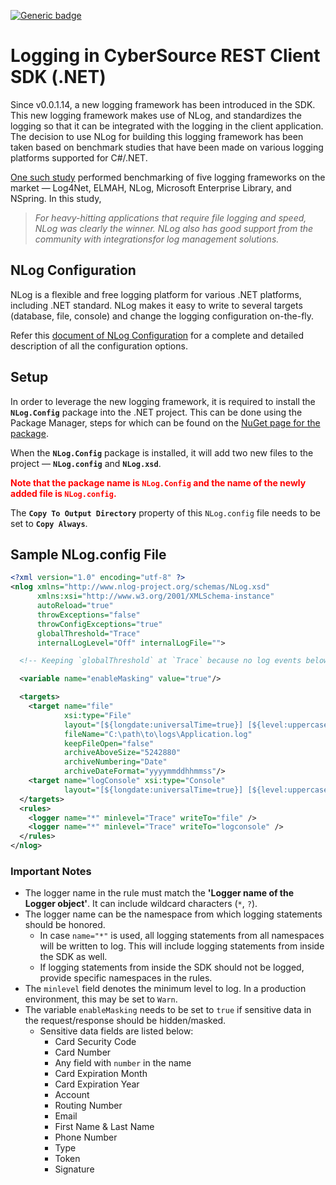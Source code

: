 [![Generic badge](https://img.shields.io/badge/LOGGING-NEW-GREEN.svg)](https://shields.io/)

# Logging in CyberSource REST Client SDK (.NET)

Since v0.0.1.14, a new logging framework has been introduced in the SDK. This new logging framework makes use of NLog, and standardizes the logging so that it can be integrated with the logging in the client application. The decision to use NLog for building this logging framework has been taken based on benchmark studies that have been made on various logging platforms supported for C#/.NET.

[One such study](https://www.loggly.com/blog/benchmarking-5-popular-net-logging-libraries/) performed benchmarking of five logging frameworks on the market &mdash; Log4Net, ELMAH, NLog, Microsoft Enterprise Library, and NSpring. In this study,

> _For heavy-hitting applications that require file logging and speed, NLog was clearly the winner. NLog also has good support from the community with integrationsfor log management solutions._

## NLog Configuration

NLog is a flexible and free logging platform for various .NET platforms, including .NET standard. NLog makes it easy to write to several targets (database, file, console) and change the logging configuration on-the-fly.

Refer this [document of NLog Configuration](https://nlog-project.org/config/) for a complete and detailed description of all the configuration options.

## Setup

In order to leverage the new logging framework, it is required to install the **`NLog.Config`** package into the .NET project. This can be done using the Package Manager, steps for which can be found on the [NuGet page for the package](https://www.nuget.org/packages/NLog.Config/).

When the **`NLog.Config`** package is installed, it will add two new files to the project &mdash; **`NLog.config`** and **`NLog.xsd`**.

<span style="color: red;">**Note that the package name is `NLog.Config` and the name of the newly added file is `NLog.config`.**</span>

The **`Copy To Output Directory`** property of this `NLog.config` file needs to be set to **`Copy Always`**.

## Sample NLog.config File

```xml
<?xml version="1.0" encoding="utf-8" ?>
<nlog xmlns="http://www.nlog-project.org/schemas/NLog.xsd"
      xmlns:xsi="http://www.w3.org/2001/XMLSchema-instance"
      autoReload="true"
      throwExceptions="false"
      throwConfigExceptions="true"
      globalThreshold="Trace"
      internalLogLevel="Off" internalLogFile="">

  <!-- Keeping `globalThreshold` at `Trace` because no log events below `globalThreshold` will be logged, regardless of any rules. -->

  <variable name="enableMasking" value="true"/>

  <targets>
    <target name="file"
            xsi:type="File"
            layout="[${longdate:universalTime=true}] [${level:uppercase=true}] [${logger:shortName=true}] : ${message}"
            fileName="C:\path\to\logs\Application.log"
            keepFileOpen="false"
            archiveAboveSize="5242880"
            archiveNumbering="Date"
            archiveDateFormat="yyyymmddhhmmss"/>
    <target name="logConsole" xsi:type="Console"
            layout="[${longdate:universalTime=true}] [${level:uppercase=true}] [${logger:shortName=true}] : ${message}" />
  </targets>
  <rules>
    <logger name="*" minlevel="Trace" writeTo="file" />
    <logger name="*" minlevel="Trace" writeTo="logconsole" />
  </rules>
</nlog>
```

### Important Notes

* The logger name in the rule must match the **'Logger name of the Logger object'**. It can include wildcard characters (`*`, `?`).
* The logger name can be the namespace from which logging statements should be honored.
  * In case `name="*"` is used, all logging statements from all namespaces will be written to log. This will include logging statements from inside the SDK as well.
  * If logging statements from inside the SDK should not be logged, provide specific namespaces in the rules.
* The `minlevel` field denotes the minimum level to log. In a production environment, this may be set to `Warn`.
* The variable `enableMasking` needs to be set to `true` if sensitive data in the request/response should be hidden/masked.
  * Sensitive data fields are listed below:
    * Card Security Code
    * Card Number
    * Any field with `number` in the name
    * Card Expiration Month
    * Card Expiration Year
    * Account
    * Routing Number
    * Email
    * First Name & Last Name
    * Phone Number
    * Type
    * Token
    * Signature
